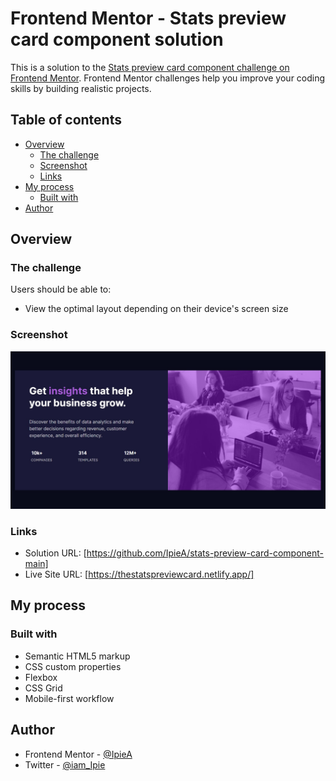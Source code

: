 # Frontend Mentor - Stats preview card component solution

This is a solution to the [Stats preview card component challenge on Frontend Mentor](https://www.frontendmentor.io/challenges/stats-preview-card-component-8JqbgoU62). Frontend Mentor challenges help you improve your coding skills by building realistic projects. 

## Table of contents

- [Overview](#overview)
  - [The challenge](#the-challenge)
  - [Screenshot](#screenshot)
  - [Links](#links)
- [My process](#my-process)
  - [Built with](#built-with)
- [Author](#author)

## Overview

### The challenge

Users should be able to:

- View the optimal layout depending on their device's screen size

### Screenshot

![](./images/statspreviewcardcomponent.jpg)


### Links

- Solution URL: [https://github.com/IpieA/stats-preview-card-component-main]
- Live Site URL: [https://thestatspreviewcard.netlify.app/]

## My process

### Built with

- Semantic HTML5 markup
- CSS custom properties
- Flexbox
- CSS Grid
- Mobile-first workflow


## Author

- Frontend Mentor - [@IpieA](https://www.frontendmentor.io/profile/IpieA)
- Twitter - [@iam_Ipie](https://www.twitter.com/iam_Ipie)
